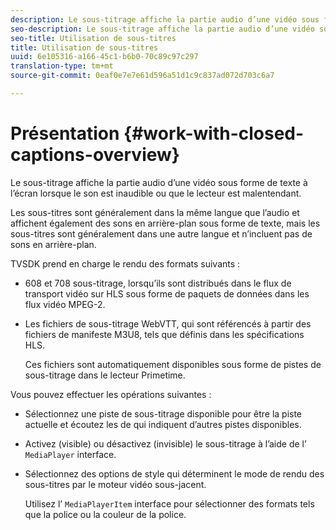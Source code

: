```yaml
---
description: Le sous-titrage affiche la partie audio d’une vidéo sous forme de texte à l’écran lorsque le son est inaudible ou que le lecteur est malentendant.
seo-description: Le sous-titrage affiche la partie audio d’une vidéo sous forme de texte à l’écran lorsque le son est inaudible ou que le lecteur est malentendant.
seo-title: Utilisation de sous-titres
title: Utilisation de sous-titres
uuid: 6e105316-a166-45c1-b6b0-70c89c97c297
translation-type: tm+mt
source-git-commit: 0eaf0e7e7e61d596a51d1c9c837ad072d703c6a7

---
```



# Présentation {#work-with-closed-captions-overview}

Le sous-titrage affiche la partie audio d’une vidéo sous forme de texte à l’écran lorsque le son est inaudible ou que le lecteur est malentendant.

Les sous-titres sont généralement dans la même langue que l’audio et affichent également des sons en arrière-plan sous forme de texte, mais les sous-titres sont généralement dans une autre langue et n’incluent pas de sons en arrière-plan.

TVSDK prend en charge le rendu des formats suivants :

* 608 et 708 sous-titrage, lorsqu’ils sont distribués dans le flux de transport vidéo sur HLS sous forme de paquets de données dans les flux vidéo MPEG-2.
* Les fichiers de sous-titrage WebVTT, qui sont référencés à partir des fichiers de manifeste M3U8, tels que définis dans les spécifications HLS.

   Ces fichiers sont automatiquement disponibles sous forme de pistes de sous-titrage dans le lecteur Primetime.

Vous pouvez effectuer les opérations suivantes :

* Sélectionnez une piste de sous-titrage disponible pour être la piste actuelle et écoutez les  de qui indiquent d’autres pistes disponibles.
* Activez (visible) ou désactivez (invisible) le sous-titrage à l’aide de l’ `MediaPlayer` interface.
* Sélectionnez des options de style qui déterminent le mode de rendu des sous-titres par le moteur vidéo sous-jacent.

   Utilisez l’ `MediaPlayerItem` interface pour sélectionner des formats tels que la police ou la couleur de la police.

